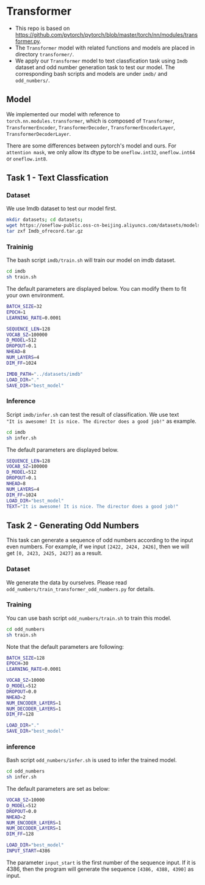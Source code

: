 # Transformer
- This repo is based on https://github.com/pytorch/pytorch/blob/master/torch/nn/modules/transformer.py.
- The `Transformer` model with related functions and models are placed in directory `transformer/`.
- We apply our `Transformer` model to text classfication task using `Imdb` dataset and odd number generation task to test our model. The corresponding bash scripts and models are under `imdb/` and `odd_numbers/`.

## Model

We implemented our model with reference to `torch.nn.modules.transformer`, which is composed of `Transformer`, `TransformerEncoder`, `TransformerDecoder`, `TransformerEncoderLayer`,
`TransformerDecoderLayer`.

There are some differences between pytorch's model and ours. For `attention mask`, we only allow its dtype to be `oneflow.int32`, `oneflow.int64` or `oneflow.int8`.

## Task 1 - Text Classfication

### Dataset

We use Imdb dataset to test our model first.

```bash
mkdir datasets; cd datasets;
wget https://oneflow-public.oss-cn-beijing.aliyuncs.com/datasets/models/Imdb_ofrecord.tar.gz
tar zxf Imdb_ofrecord.tar.gz
```

### Traininig

The bash script `imdb/train.sh` will train our model on imdb dataset.

```bash
cd imdb
sh train.sh
```

The default parameters are displayed below. You can modify them to fit your own environment.

```bash
BATCH_SIZE=32
EPOCH=1
LEARNING_RATE=0.0001

SEQUENCE_LEN=128
VOCAB_SZ=100000
D_MODEL=512
DROPOUT=0.1
NHEAD=8
NUM_LAYERS=4
DIM_FF=1024

IMDB_PATH="../datasets/imdb"
LOAD_DIR="."
SAVE_DIR="best_model"
```

### Inference

Script `imdb/infer.sh` can test the result of classification. We use text `"It is awesome! It is nice. The director does a good job!"` as example.

```bash
cd imdb
sh infer.sh
```

The default parameters are displayed below.

```bash
SEQUENCE_LEN=128
VOCAB_SZ=100000
D_MODEL=512
DROPOUT=0.1
NHEAD=8
NUM_LAYERS=4
DIM_FF=1024
LOAD_DIR="best_model"
TEXT="It is awesome! It is nice. The director does a good job!"
```

## Task 2 - Generating Odd Numbers

This task can generate a sequence of odd numbers according to the input even numbers. For example, if we input `[2422, 2424, 2426]`, then we will get `[0, 2423, 2425, 2427]` as a result.

### Dataset

We generate the data by ourselves. Please read `odd_numbers/train_transformer_odd_numbers.py` for details.

### Training

You can use bash script `odd_numbers/train.sh` to train this model.

```bash
cd odd_numbers
sh train.sh
```

Note that the default parameters are following:

```bash
BATCH_SIZE=128
EPOCH=30
LEARNING_RATE=0.0001

VOCAB_SZ=10000
D_MODEL=512
DROPOUT=0.0
NHEAD=2
NUM_ENCODER_LAYERS=1
NUM_DECODER_LAYERS=1
DIM_FF=128

LOAD_DIR="."
SAVE_DIR="best_model"
```

### inference

Bash script `odd_numbers/infer.sh` is used to infer the trained model.

```bash
cd odd_numbers
sh infer.sh
```

The default parameters are set as below:

```bash
VOCAB_SZ=10000
D_MODEL=512
DROPOUT=0.0
NHEAD=2
NUM_ENCODER_LAYERS=1
NUM_DECODER_LAYERS=1
DIM_FF=128

LOAD_DIR="best_model"
INPUT_START=4386
```

The parameter `input_start` is the first number of the sequence input. If it is 4386, then the program will generate the sequence `[4386, 4388, 4390]` as input.